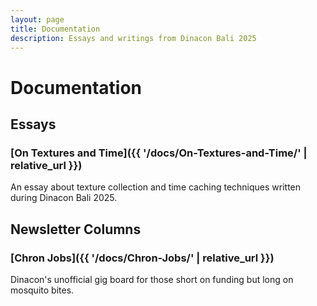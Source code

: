 ```yaml
---
layout: page
title: Documentation
description: Essays and writings from Dinacon Bali 2025
---
```


# Documentation

## Essays

### [On Textures and Time]({{ '/docs/On-Textures-and-Time/' | relative_url }})
An essay about texture collection and time caching techniques written during Dinacon Bali 2025.

## Newsletter Columns

### [Chron Jobs]({{ '/docs/Chron-Jobs/' | relative_url }})
Dinacon's unofficial gig board for those short on funding but long on mosquito bites. 